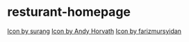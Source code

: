# resturant-homepage
<a href="https://www.freepik.com/icon/fish_2916600#fromView=search&page=4&position=36&uuid=8ddd54af-9ec2-4503-a493-01e53bd341e9">Icon by surang</a>
<a href="https://www.freepik.com/icon/room-service_4880605#fromView=search&page=5&position=13&uuid=4b81608a-c66d-44ed-87c0-01d5b1df1423">Icon by Andy Horvath</a>
<a href="https://www.freepik.com/icon/cutlery_11209688#fromView=search&page=4&position=32&uuid=5388ba77-ee97-42aa-883f-a6c8d3cebe99">Icon by farizmursyidan</a>
